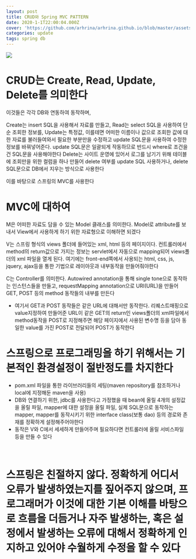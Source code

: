 ```yaml
---
layout: post
title: CRUD와 Spring MVC PATTERN
date: 2020-1-1T22:00:04.000Z
cover: 'https://github.com/arhrina/arhrina.github.io/blob/master/assets/img/cover/%5B000759%5D.jpg'
categories: update
tags: spring db
---
```


<img src="https://github.com/arhrina/arhrina.github.io/blob/master/images/fulls/[000759].jpg?raw=true" class="fit image">

# CRUD는 Create, Read, Update, Delete를 의미한다

이것들은 각각 DB와 연동하여 동작하며,

Create는 insert SQL을 사용해서 자료를 만들고,
Read는 select SQL을 사용하여 단순 조회한 정보를,
Update는 특정값, 이를테면 어떠한 이름이나 값으로 조회한 값에 대한 자료를 불러들여와서 필요한 부분만을 수정하고
update SQL문을 사용하여 수정한 정보를 바꿔넣어준다. update SQL문은 일괄되게 작동하므로 반드시 where로 조건을 건 SQL문을 사용해야한다
Delete는 사이트 운영에 있어서 로그를 남기기 위해 테이블에 조회만을 위한 컬럼을 하나 만들어 delete 여부를 update SQL 사용하거나, delete SQL문으로 DB에서 지우는 방식으로 사용한다


이를 바탕으로 스프링의 MVC를 사용한다

# MVC에 대하여

M은 어떠한 자료도 담을 수 있는 Model 클래스를 의미한다. Model로 attribute를 보내서 View에서 사용하게 하기 위한 자료형으로 이해하면 되겠다

V는 스프링 형식의 views 폴더에 들어있는 xml, html 등의 페이지이다. 컨트롤러에서 method의 return값으로 가지는 정보는 servlet에서 자동으로 mapping되어 views폴더의 xml 파일을 열게 된다. 여기에는 front-end쪽에서 사용되는 html, css, js, jquery, ajax등을 통한 기법으로 레이아웃과 내부동작을 만들어줘야한다

C는 Controller를 의미한다. Autowired annotation을 통해 single tone으로 동작하는 인스턴스들을 만들고, requestMapping annotation으로 URI(URL)을 만들어 GET, POST 등의 method 동작들의 내부를 만든다

* 여기서 GET과 POST 동작들은 같은 URL에 대해서만 동작한다. 리퀘스트매핑으로 value지정하여 만들어준 URL이 같은 GET의 return인 views폴더의 xml파일에서 method동작을 POST로 지정해주면 해당 페이지에서 사용된 변수명 등을 담아 동일한 value를 가진 POST로 전달되어 POST가 동작한다




# 스프링으로 프로그래밍을 하기 위해서는 기본적인 환경설정이 절반정도를 차지한다

* pom.xml 파일을 통한 라이브러리들의 세팅(maven repository를 참조하거나 local에 지정해둔 maven을 사용)
* DB와 연결하기 위한, jdbc를 사용한다고 가정했을 때 bean에 올릴 4개의 설정값을 올릴 파일, mapper에 대한 설정을 올릴 파일, 실제 SQL문으로 동작하는 mapper, mapper를 동작시키기 위한 interface class(보통 dao) 등의 경로와 존재를 정확하게 설정해주어야한다
* 동작은 V와 C에서 세세하게 만들어주며 필요하다면 컨트롤러에 올릴 서비스파일 등을 만들 수 있다
<br><br><br>

<h1>스프링은 친절하지 않다. 정확하게 어디서 오류가 발생하였는지를 짚어주지 않으며, 프로그래머가 이것에 대한 기본 이해를 바탕으로 흐름을 더듬거나 자주 발생하는, 혹은 설정에서 발생하는 오류에 대해서 정확하게 인지하고 있어야 수월하게 수정을 할 수 있다</h1>
